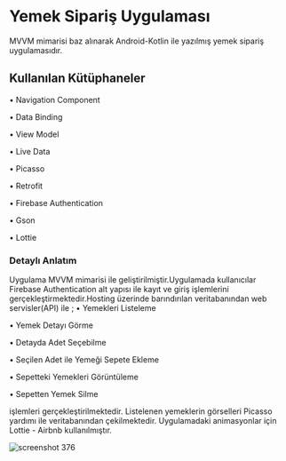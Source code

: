 # Yemek Sipariş Uygulaması
MVVM mimarisi baz alınarak Android-Kotlin ile yazılmış yemek sipariş uygulamasıdır.

## Kullanılan Kütüphaneler
• Navigation Component

• Data Binding

• View Model

• Live Data

• Picasso

• Retrofit

• Firebase Authentication

• Gson

• Lottie

### Detaylı Anlatım
Uygulama MVVM mimarisi ile geliştirilmiştir.Uygulamada kullanıcılar Firebase Authentication alt yapısı ile kayıt ve giriş işlemlerini gerçekleştirmektedir.Hosting üzerinde barındırılan veritabanından web servisler(API) ile ;
• Yemekleri Listeleme

• Yemek Detayı Görme

• Detayda Adet Seçebilme

• Seçilen Adet ile Yemeği Sepete Ekleme

• Sepetteki Yemekleri Görüntüleme

• Sepetten Yemek Silme 

işlemleri gerçekleştirilmektedir. Listelenen yemeklerin görselleri Picasso yardımı ile veritabanından çekilmektedir. Uygulamadaki animasyonlar için Lottie - Airbnb kullanılmıştır.

![screenshot 376](https://user-images.githubusercontent.com/83397231/159345662-e0fa6890-d29a-41a9-8fed-7c6b6584d7a8.jpg)

